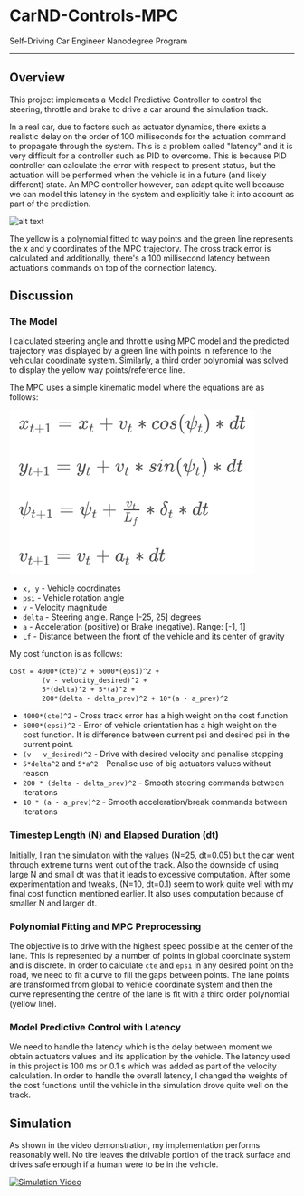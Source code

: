 # CarND-Controls-MPC
Self-Driving Car Engineer Nanodegree Program

---

[//]: # (Image References)

[overview]: ./images/overview.gif "Overview"
[mpc-model-equations]: ./images/mpc-model-equations.png "Model"

Overview
---

This project implements a Model Predictive Controller to control the steering, throttle and brake to drive a car around the simulation track. 

In a real car, due to factors such as actuator dynamics, there exists a realistic delay on the order of 100 milliseconds for the actuation command to propagate through the system. This is a problem called "latency" and it is very difficult for a controller such as PID to overcome. This is because PID controller can calculate the error with respect to present status, but the actuation will be performed when the vehicle is in a future (and likely different) state. An MPC controller however, can adapt quite well because we can model this latency in the system and explicitly take it into account as part of the prediction. 

![alt text][overview]

The yellow is a polynomial fitted to way points and the green line represents the x and y coordinates of the MPC trajectory. The cross track error is calculated and additionally, there's a 100 millisecond latency between actuations commands on top of the connection latency. 

Discussion
---

### The Model

I calculated steering angle and throttle using MPC model and the predicted trajectory was displayed by a green line with points in reference to the vehicular coordinate system. Similarly, a third order polynomial was solved to display the yellow way points/reference line. 

The MPC uses a simple kinematic model where the equations are as follows:

![alt text][mpc-model-equations]

* `x, y` - Vehicle coordinates
* `psi` - Vehicle rotation angle
* `v` - Velocity magnitude
* `delta` - Steering angle. Range [-25, 25] degrees
* `a` - Acceleration (positive) or Brake (negative). Range: [-1, 1]
* `Lf` - Distance between the front of the vehicle and its center of gravity

My cost function is as follows:
```
Cost = 4000*(cte)^2 + 5000*(epsi)^2 + 
        (v - velocity_desired)^2 + 
        5*(delta)^2 + 5*(a)^2 + 
        200*(delta - delta_prev)^2 + 10*(a - a_prev)^2
```

* `4000*(cte)^2` - Cross track error has a high weight on the cost function 
* `5000*(epsi)^2` - Error of vehicle orientation has a high weight on the cost function. It is difference between current psi and desired psi in the current point.
* `(v - v_desired)^2` - Drive with desired velocity and penalise stopping
* `5*delta^2` and `5*a^2` - Penalise use of big actuators values without reason
* `200 * (delta - delta_prev)^2` - Smooth steering commands between iterations
* `10 * (a - a_prev)^2` - Smooth acceleration/break commands between iterations

### Timestep Length (N) and Elapsed Duration (dt)

Initially, I ran the simulation with the values (N=25, dt=0.05) but the car went through extreme turns went out of the track. Also the downside of using large N and small dt was that it leads to excessive computation. After some experimentation and tweaks, (N=10, dt=0.1) seem to work quite well with my final cost function mentioned earlier. It also uses computation because of smaller N and larger dt.

### Polynomial Fitting and MPC Preprocessing

The objective is to drive with the highest speed possible at the center of the lane. This is represented by a number of points in global coordinate system and is discrete. In order to calculate `cte` and `epsi` in any desired point on the road, we need to fit a curve to fill the gaps between points. The lane points are transformed from global to vehicle coordinate system and then the curve representing the centre of the lane is fit with a third order polynomial (yellow line). 

### Model Predictive Control with Latency

We need to handle the latency which is the delay between moment we obtain actuators values and its application by the vehicle. The latency used in this project is 100 ms or 0.1 s which was added as part of the velocity calculation. In order to handle the overall latency, I changed the weights of the cost functions until the vehicle in the simulation drove quite well on the track. 

Simulation
---
As shown in the video demonstration, my implementation performs reasonably well. No tire leaves the drivable portion of the track surface and drives safe enough if a human were to be in the vehicle.

[![Simulation Video](https://img.youtube.com/vi/KzWeLVJ4gc0/0.jpg)](https://www.youtube.com/watch?v=KzWeLVJ4gc0)